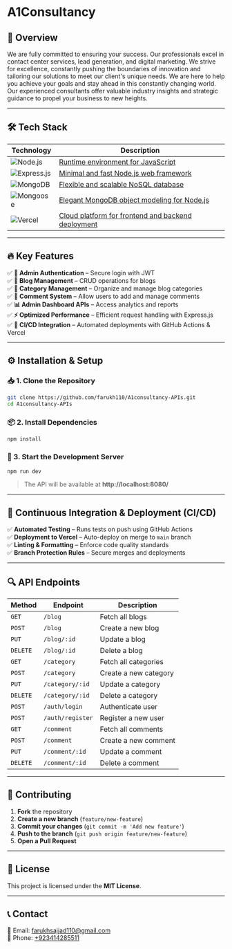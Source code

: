 # A1Consultancy

## 🚀 Overview  
We are fully committed to ensuring your success. Our professionals excel in contact center services, lead generation, and digital marketing. We strive for excellence, constantly pushing the boundaries of innovation and tailoring our solutions to meet our client's unique needs. We are here to help you achieve your goals and stay ahead in this constantly changing world. Our experienced consultants offer valuable industry insights and strategic guidance to propel your business to new heights.

---

## 🛠️ Tech Stack  

| Technology | Description |
|------------|-------------|
| ![Node.js](https://img.shields.io/badge/Node.js-339933?style=for-the-badge&logo=node.js&logoColor=white) | [Runtime environment for JavaScript](https://nodejs.org/) |
| ![Express.js](https://img.shields.io/badge/Express.js-000000?style=for-the-badge&logo=express&logoColor=white) | [Minimal and fast Node.js web framework](https://expressjs.com/) |
| ![MongoDB](https://img.shields.io/badge/MongoDB-4EA94B?style=for-the-badge&logo=mongodb&logoColor=white) | [Flexible and scalable NoSQL database](https://www.mongodb.com/) |
| ![Mongoose](https://img.shields.io/badge/Mongoose-880000?style=for-the-badge&logo=mongoose&logoColor=white) | [Elegant MongoDB object modeling for Node.js](https://mongoosejs.com/) |
| ![Vercel](https://img.shields.io/badge/Vercel-000000?style=for-the-badge&logo=vercel&logoColor=white) | [Cloud platform for frontend and backend deployment](https://vercel.com/) |

---

## 🔥 Key Features  
✅ **🔑 Admin Authentication** – Secure login with JWT  
✅ **📝 Blog Management** – CRUD operations for blogs  
✅ **📂 Category Management** – Organize and manage blog categories  
✅ **💬 Comment System** – Allow users to add and manage comments  
✅ **📊 Admin Dashboard APIs** – Access analytics and reports  
✅ **⚡ Optimized Performance** – Efficient request handling with Express.js  
✅ **🚀 CI/CD Integration** – Automated deployments with GitHub Actions & Vercel  

---

## ⚙️ Installation & Setup  

### 📥 1. Clone the Repository  
```sh
git clone https://github.com/farukh110/A1consultancy-APIs.git
cd A1consultancy-APIs
```

### 📦 2. Install Dependencies  
```sh
npm install
```

### 🚀 3. Start the Development Server  
```sh
npm run dev
```
> The API will be available at **http://localhost:8080/**  

---

## 🔄 Continuous Integration & Deployment (CI/CD)  
✅ **Automated Testing** – Runs tests on push using GitHub Actions  
✅ **Deployment to Vercel** – Auto-deploy on merge to `main` branch  
✅ **Linting & Formatting** – Enforce code quality standards  
✅ **Branch Protection Rules** – Secure merges and deployments  

---

## 🔍 API Endpoints  
| Method | Endpoint | Description |
|--------|---------|-------------|
| `GET` | `/blog` | Fetch all blogs |
| `POST` | `/blog` | Create a new blog |
| `PUT` | `/blog/:id` | Update a blog |
| `DELETE` | `/blog/:id` | Delete a blog |
| `GET` | `/category` | Fetch all categories |
| `POST` | `/category` | Create a new category |
| `PUT` | `/category/:id` | Update a category |
| `DELETE` | `/category/:id` | Delete a category |
| `POST` | `/auth/login` | Authenticate user |
| `POST` | `/auth/register` | Register a new user |
| `GET` | `/comment` | Fetch all comments |
| `POST` | `/comment` | Create a new comment |
| `PUT` | `/comment/:id` | Update a comment |
| `DELETE` | `/comment/:id` | Delete a comment |

---

## 🤝 Contributing  
1. **Fork** the repository  
2. **Create a new branch** (`feature/new-feature`)  
3. **Commit your changes** (`git commit -m 'Add new feature'`)  
4. **Push to the branch** (`git push origin feature/new-feature`)  
5. **Open a Pull Request**  

---

## 📜 License  
This project is licensed under the **MIT License**.  

---

## 📞 Contact  
📧 Email: [farukhsajjad110@gmail.com](mailto:farukhsajjad110@gmail.com)  
📱 Phone: [+923414285511](tel:+923414285511)  

